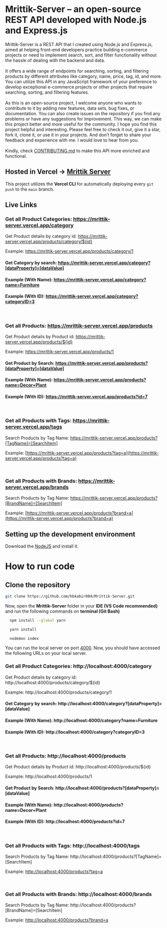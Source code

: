 # Mrittik-Server – an open-source REST API developed with Node.js and Express.js

Mrittik-Server is a REST API that I created using Node.js and Express.js, aimed at helping front-end developers practice building e-commerce projects or need to implement search, sort, and filter functionality without the hassle of dealing with the backend and data.
<br>
<br>
It offers a wide range of endpoints for searching, sorting, and filtering products by different attributes like category, name, price, tag, id, and more. You can utilize this API in any JavaScript framework of your preference to develop exceptional e-commerce projects or other projects that require searching, sorting, and filtering features.
<br>
<br>
As this is an open-source project, I welcome anyone who wants to contribute to it by adding new features, data sets, bug fixes, or documentation. You can also create issues on the repository if you find any problems or have any suggestions for improvement. This way, we can make this project better and more useful for the community.
I hope you find this project helpful and interesting. Please feel free to check it out, give it a star, fork it, clone it, or use it in your projects. And don’t forget to share your feedback and experience with me. I would love to hear from you.
<br>
<br>
Kindly, check [CONTRIBUTING.md](https://github.com/hbkabir004/Mrittik-Server/blob/main/CONTRIBUTING.md) to make this API more enriched and functional.

## Hosted in Vercel -> [Mrittik Server](https://mrittik-server.vercel.app/products)
This project utilizes the **Vercel CLI** for automatically deploying every ``git push`` to the ``main`` branch.

## Live Links

### Get all Product Categories: https://mrittik-server.vercel.app/category

Get Product details by category id: https://mrittik-server.vercel.app/products/category/${id}

Example: https://mrittik-server.vercel.app/products/category/1

#### Get Category by search: https://mrittik-server.vercel.app/category?[dataProperty]=[dataValue]

#### Example (With Name): https://mrittik-server.vercel.app/category?name=Furniture

#### Example (With ID): https://mrittik-server.vercel.app/category?categoryID=3

<br>

### Get all Products: https://mrittik-server.vercel.app/products

Get Product details by Product id: https://mrittik-server.vercel.app/products/${id}

Example: https://mrittik-server.vercel.app/products/1

#### Get Product by Search: https://mrittik-server.vercel.app/products?[dataProperty]=[dataValue]

#### Example (With Name): https://mrittik-server.vercel.app/products?name=Decor+Plant

#### Example (With ID): https://mrittik-server.vercel.app/products?id=7

<br>

### Get all Products with Tags: https://mrittik-server.vercel.app/tags

Search Products by Tag Name: https://mrittik-server.vercel.app/products?[TagName]=[SearchItem]

Example: [https://mrittik-server.vercel.app/products?tag=a](https://mrittik-server.vercel.app/products?tag=a)

<br>

### Get all Products with Brands: https://mrittik-server.vercel.app/brands

Search Products by Tag Name: https://mrittik-server.vercel.app/products?[BrandName]=[SearchItem]

Example: [https://mrittik-server.vercel.app/products?brand=a](https://mrittik-server.vercel.app/products?brand=a)

## Setting up the development environment

Download the [NodeJS](https://nodejs.org/en) and install it.

# How to run code

## Clone the repository

```sh
git clone https://github.com/hbkabir004/Mrittik-Server.git
```

Now, open the <b>Mrittik-Server</b> folder in your <b>IDE (VS Code recommended)</b> and run the following commands on <b>terminal (Git Bash)</b>

```bash
  npm install --global yarn
```

```bash
  yarn install
```

```bash
  nodemon index
```

You can run the local server on port [4000](http://localhost:4000/). Now, you should have accessed the following URLs on your local server.
<br>

### Get all Product Categories: http://localhost:4000/category

Get Product details by category id: http://localhost:4000/products/category/${id}

Example: http://localhost:4000/products/category/1

#### Get Category by search: http://localhost:4000/category?[dataProperty]=[dataValue]

#### Example (With Name): http://localhost:4000/category?name=Furniture

#### Example (With ID): http://localhost:4000/category?categoryID=3

<br>

### Get all Products: http://localhost:4000/products

Get Product details by Product id: http://localhost:4000/products/${id}

Example: http://localhost:4000/products/1

#### Get Product by Search: http://localhost:4000/products?[dataProperty]=[dataValue]

#### Example (With Name): http://localhost:4000/products?name=Decor+Plant

#### Example (With ID): http://localhost:4000/products?id=7

<br>

### Get all Products with Tags: http://localhost:4000/tags

Search Products by Tag Name: http://localhost:4000/products?[TagName]=[SearchItem]

Example: [http://localhost:4000/products?tag=a](http://localhost:4000/products?tag=a)

<br>

### Get all Products with Brands: http://localhost:4000/brands

Search Products by Tag Name: http://localhost:4000/products?[BrandName]=[SearchItem]

Example: [http://localhost:4000/products?brand=a](http://localhost:4000/products?brand=a)
<br>
